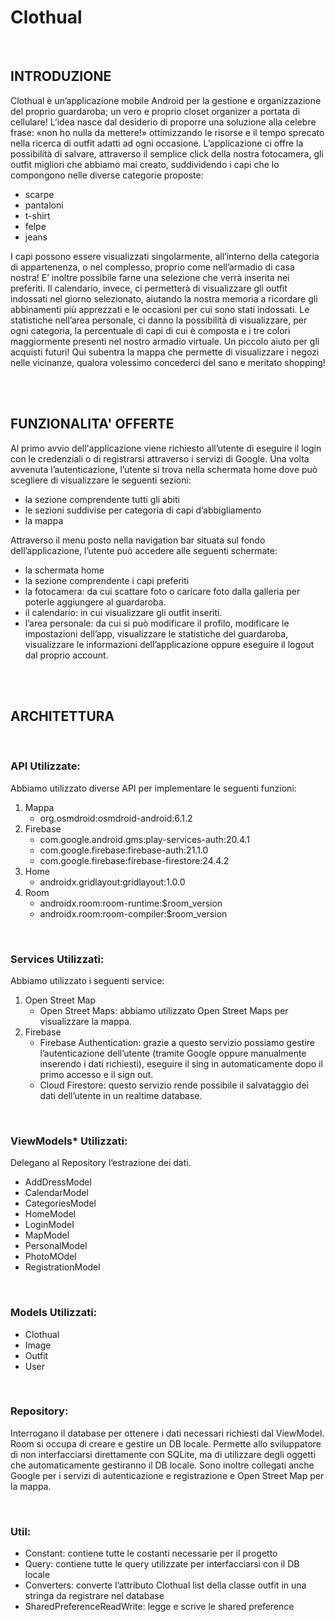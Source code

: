 # Clothual

<br>

## INTRODUZIONE

Clothual è un’applicazione mobile Android per la gestione e organizzazione del proprio
guardaroba; un vero e proprio closet organizer a portata di cellulare!
L’idea nasce dal desiderio di proporre una soluzione alla celebre frase: «non ho nulla da
mettere!» ottimizzando le risorse e il tempo sprecato nella ricerca di outfit adatti ad ogni
occasione.
L’applicazione ci offre la possibilità di salvare, attraverso il semplice click della nostra
fotocamera, gli outfit migliori che abbiamo mai creato, suddividendo i capi che lo
compongono nelle diverse categorie proposte:

- scarpe
- pantaloni
- t-shirt
- felpe
- jeans

I capi possono essere visualizzati singolarmente, all’interno della categoria di appartenenza, o
nel complesso, proprio come nell’armadio di casa nostra! E’ inoltre possibile farne una
selezione che verrà inserita nei preferiti.
Il calendario, invece, ci permetterà di visualizzare gli outfit indossati nel giorno selezionato,
aiutando la nostra memoria a ricordare gli abbinamenti più apprezzati e le occasioni per cui
sono stati indossati.
Le statistiche nell’area personale, ci danno la possibilità di visualizzare, per ogni categoria, la
percentuale di capi di cui è composta e i tre colori maggiormente presenti nel nostro armadio
virtuale. Un piccolo aiuto per gli acquisti futuri! Qui subentra la mappa che permette di
visualizzare i negozi nelle vicinanze, qualora volessimo concederci del sano e meritato
shopping!


<br><br>

## FUNZIONALITA' OFFERTE
Al primo avvio dell'applicazione viene richiesto all’utente di eseguire il login con le
credenziali o di registrarsi attraverso i servizi di Google. Una volta avvenuta l’autenticazione,
l’utente si trova nella schermata home dove può scegliere di visualizzare le seguenti sezioni:

- la sezione comprendente tutti gli abiti
- le sezioni suddivise per categoria di capi d’abbigliamento
- la mappa

Attraverso il menu posto nella navigation bar situata sul fondo dell’applicazione, l’utente può
accedere alle seguenti schermate:

- la schermata home
- la sezione comprendente i capi preferiti
- la fotocamera: da cui scattare foto o caricare foto dalla galleria per poterle aggiungere al guardaroba.
- il calendario: in cui visualizzare gli outfit inseriti.
- l’area personale: da cui si può modificare il profilo, modificare le impostazioni dell’app, visualizzare le statistiche del guardaroba, visualizzare le informazioni dell’applicazione oppure eseguire il logout dal proprio account.

<br><br>

## ARCHITETTURA
<br>

### **API** Utilizzate:
Abbiamo utilizzato diverse API per implementare le seguenti funzioni:
1. Mappa 
    *   org.osmdroid:osmdroid-android:6.1.2
2. Firebase
    *   com.google.android.gms:play-services-auth:20.4.1
    *   com.google.firebase:firebase-auth:21.1.0
    *   com.google.firebase:firebase-firestore:24.4.2
3. Home
    *   androidx.gridlayout:gridlayout:1.0.0
4. Room
    *   androidx.room:room-runtime:$room_version
    *   androidx.room:room-compiler:$room_version

<br>

### **Services** Utilizzati:
Abbiamo utilizzato i seguenti service:
1. Open Street Map
    *    Open Street Maps: abbiamo utilizzato Open Street Maps per visualizzare la mappa.
2. Firebase
    *    Firebase Authentication: grazie a questo servizio possiamo gestire
l’autenticazione dell’utente (tramite Google oppure manualmente
inserendo i dati richiesti), eseguire il sing in automaticamente dopo il
primo accesso e il sign out.
    *    Cloud Firestore: questo servizio rende possibile il salvataggio dei dati dell’utente in un realtime database.

<br>

### **ViewModels*** Utilizzati:
Delegano al Repository l’estrazione dei dati.
* AddDressModel
* CalendarModel
* CategoriesModel
* HomeModel
* LoginModel
* MapModel
* PersonalModel
* PhotoMOdel
* RegistrationModel

<br>

### **Models** Utilizzati:
* Clothual
* Image
* Outfit
* User

<br>

### **Repository**:
Interrogano il database per ottenere i dati necessari richiesti dal ViewModel.
Room si occupa di creare e gestire un DB locale. Permette allo sviluppatore di non
interfacciarsi direttamente con SQLite, ma di utilizzare degli oggetti che automaticamente
gestiranno il DB locale. Sono inoltre collegati anche Google per i servizi di autenticazione e
registrazione e Open Street Map per la mappa.


<br>

### **Util**:
* Constant: contiene tutte le costanti necessarie per il progetto
*  Query: contiene tutte le query utilizzate per interfacciarsi con il DB locale
*  Converters: converte l’attributo Clothual list della classe outfit in una stringa da registrare
nel database
* SharedPreferenceReadWrite: legge e scrive le shared preference

